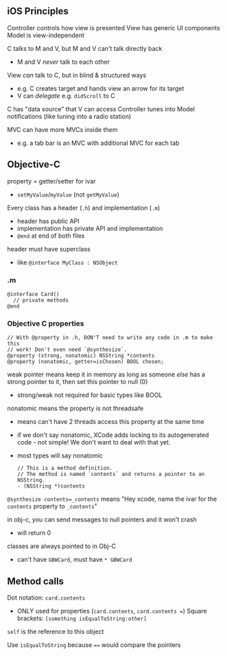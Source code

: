 ## iOS Principles

Controller controls how view is presented
View has generic UI components
Model is view-independent

C talks to M and V, but M and V can't talk directly back
- M and V *never* talk to each other

View _can_ talk to C, but in blind & structured ways
- e.g. C creates target and hands view an arrow for its target
- V can _delegate_ e.g. `didScroll` to C

C has "data source" that V can access
Controller tunes into Model notifications (like tuning into a radio station)

MVC can have more MVCs inside them
- e.g. a tab bar is an MVC with additional MVC for each tab

## Objective-C

property = getter/setter for ivar
- `setMyValue`/`myValue` (not `getMyValue`)

Every class has a header (`.h`) and implementation (`.m`)
- header has public API
- implementation has private API and implementation
- `@end` at end of both files

header must have superclass
- like `@interface MyClass : NSObject`

### .m

    @interface Card()
      // private methods
    @end

### Objective C properties

    // With @property in .h, DON'T need to write any code in .m to make this
    // work! Don't even need `@synthesize`.
    @property (strong, nonatomic) NSString *contents
    @property (nonatomic, getter=isChosen) BOOL chosen;

weak pointer means keep it in memory as long as someone *else* has a strong
pointer to it, then set this pointer to null (0)
- strong/weak not required for basic types like BOOL

nonatomic means the property is not threadsafe
- means can't have 2 threads access this property at the same time
- if we don't say nonatomic, XCode adds locking to its autogenerated code - not
  simple! We don't want to deal with that yet.
- most types will say nonatomic


      // This is a method definition.
      // The method is named `contents` and returns a pointer to an NSString.
      - (NSString *)contents

`@synthesize contents=_contents` means "Hey xcode, name the ivar for the
`contents` property to `_contents`"

in obj-c, you can send messages to null pointers and it won't crash
- will return 0

classes are always pointed to in Obj-C
- can't have `GBWCard`, must have `* GBWCard`

## Method calls

Dot notation: `card.contents`
- ONLY used for properties (`card.contents`, `card.contents =`)
Square brackets: `[something isEqualToString:other]`

`self` is the reference to this object

Use `isEqualToString` because `==` would compare the pointers
